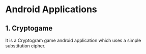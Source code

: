 # Android Applications

## 1. Cryptogame
  It is a Cryptogram game android application which uses a simple substitution cipher.
